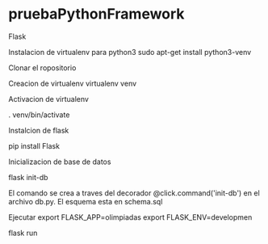 # pruebaPythonFramework

Flask

Instalacion de virtualenv para python3
 sudo apt-get install python3-venv

Clonar el ropositorio

Creacion de virtualenv
virtualenv venv

Activacion de virtualenv

. venv/bin/activate

Instalcion de flask

pip install Flask


Inicializacion de base de datos
  
  flask init-db

El comando se crea a traves del decorador @click.command('init-db') en el archivo db.py. El esquema esta en schema.sql


Ejecutar
 export FLASK_APP=olimpiadas
 export FLASK_ENV=developmen
 
 flask run

